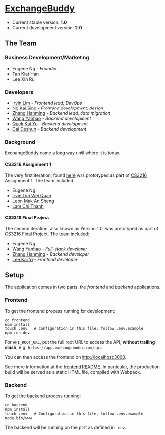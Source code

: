 # [ExchangeBuddy](https://app.exchangebuddy.com/)

- Current stable version: **1.0**
- Current development version: **2.0** 

## The Team

### Business Development/Marketing

- Eugene Ng - *Founder*
- Tan Kiat Han
- Lee Xin Ru

### Developers

- [Irvin Lim](https://github.com/irvinlim) - *Frontend lead, DevOps*
- [Ng Kai Sing](https://github.com/whatthestone) - *Frontend development, design*
- [Zhang Hanming](https://github.com/ZhangHanming) - *Backend lead, data migration*
- [Wang Yanhao](https://github.com/WYHNUS) - *Backend development*
- [Quek Kai Yu](https://github.com/kaiyu92) - *Backend development*
- [Cai Deshun](https://github.com/unusep) - *Backend development*

### Background

ExchangeBuddy came a long way until where it is today. 

#### CS3216 Assignment 1

The very first iteration, found [here](https://github.com/irvinlim/exchangebuddy) was prototyped as part of [CS3216](http://www.cs3216.com/) Assignment 1. The team included:

- Eugene Ng
- [Irvin Lim Wei Quan](https://github.com/irvinlim)
- [Leon Mak An Sheng](https://github.com/leonmak)
- [Lam Chi Thanh](https://github.com/zevergreenz)

#### CS3216 Final Project

The second iteration, also known as Version 1.0, was prototyped as part of CS3216 Final Project. The team included:

- Eugene Ng
- [Wang Yanhao](https://github.com/WYHNUS) - *Full-stack developer*
- [Zhang Hanming](https://github.com/ZhangHanming) - *Backend developer*
- [Lee Kai Yi](https://github.com/kaiyisg) - *Frontend developer* 


## Setup

The application comes in two parts, the *frontend* and *backend* applications.

### Frontend

To get the frontend process running for development:

```
cd frontend
npm install
touch .env   # Configuration in this file, follow .env.example
npm run dev
```

For `API_ROOT_URL`, put the full root URL to access the API, **without trailing slash**, e.g. `https://app.exchangebuddy.com/api`.

You can then access the frontend on [http://localhost:3000](http://localhost:3000).

See more information at the [frontend README](https://github.com/WYHNUS/ExchangeBuddy/blob/master/frontend/README.md). In particular, the production build will be served as a static HTML file, compiled with Webpack.

### Backend

To get the backend process running:

```
cd backend
npm install
touch .env   # Configuration in this file, follow .env.example
node bin/www
```

The backend will be running on the port as defined in `.env`.